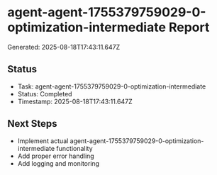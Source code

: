 # agent-agent-1755379759029-0-optimization-intermediate Report

Generated: 2025-08-18T17:43:11.647Z

## Status
- Task: agent-agent-1755379759029-0-optimization-intermediate
- Status: Completed
- Timestamp: 2025-08-18T17:43:11.647Z

## Next Steps
- Implement actual agent-agent-1755379759029-0-optimization-intermediate functionality
- Add proper error handling
- Add logging and monitoring
